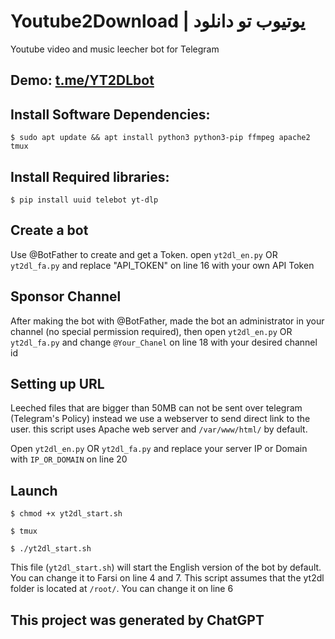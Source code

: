 # Youtube2Download | یوتیوب تو دانلود
Youtube video and music leecher bot for Telegram
## Demo: [t.me/YT2DLbot](https://t.me/YT2DLbot)
## Install Software Dependencies:
`$ sudo apt update && apt install python3 python3-pip ffmpeg apache2 tmux`
## Install Required libraries:
`$ pip install uuid telebot yt-dlp `
## Create a bot
Use @BotFather to create and get a Token. open `yt2dl_en.py` OR `yt2dl_fa.py` and replace "API_TOKEN" on line 16 with your own API Token
## Sponsor Channel
After making the bot with @BotFather, made the bot an administrator in your channel (no special permission required), then open `yt2dl_en.py` OR `yt2dl_fa.py` and change `@Your_Chanel` on line 18 with your desired channel id
## Setting up URL
Leeched files that are bigger than 50MB can not be sent over telegram (Telegram's Policy) instead we use a webserver to send direct link to the user. this script uses Apache web server and `/var/www/html/` by default.

Open `yt2dl_en.py` OR `yt2dl_fa.py` and replace your server IP or Domain with `IP_OR_DOMAIN` on line 20
## Launch
`$ chmod +x yt2dl_start.sh`

`$ tmux`

`$ ./yt2dl_start.sh`

This file (`yt2dl_start.sh`) will start the English version of the bot by default. You can change it to Farsi on line 4 and 7. This script assumes that the yt2dl folder is located at `/root/`. You can change it on line 6

## This project was generated by ChatGPT
